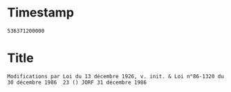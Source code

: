# Timestamp
```
536371200000
```

# Title
```
Modifications par Loi du 13 décembre 1926, v. init. & Loi n°86-1320 du 30 décembre 1986  23 () JORF 31 décembre 1986
```